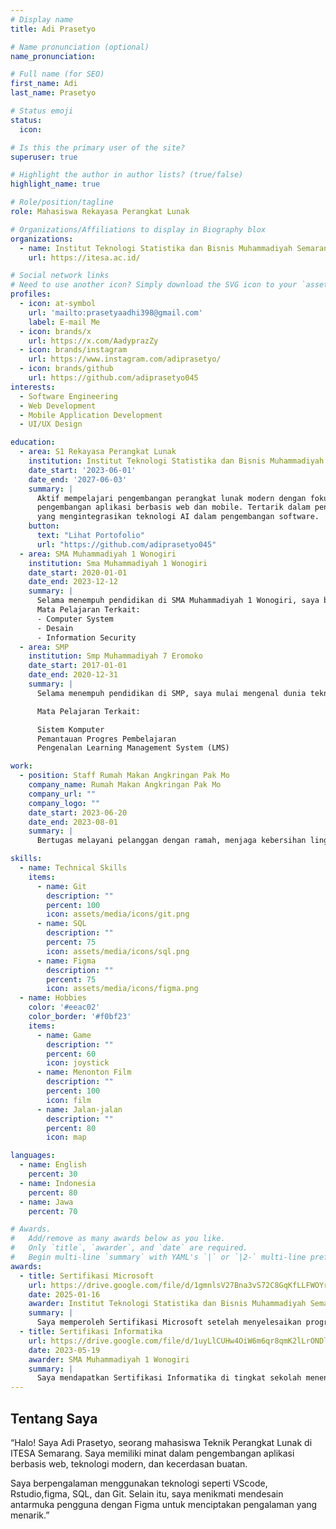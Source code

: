 ```yaml
---
# Display name
title: Adi Prasetyo

# Name pronunciation (optional)
name_pronunciation: 

# Full name (for SEO)
first_name: Adi 
last_name: Prasetyo

# Status emoji
status:
  icon: 

# Is this the primary user of the site?
superuser: true

# Highlight the author in author lists? (true/false)
highlight_name: true

# Role/position/tagline
role: Mahasiswa Rekayasa Perangkat Lunak

# Organizations/Affiliations to display in Biography blox
organizations:
  - name: Institut Teknologi Statistika dan Bisnis Muhammadiyah Semarang
    url: https://itesa.ac.id/

# Social network links
# Need to use another icon? Simply download the SVG icon to your `assets/media/icons/` folder.
profiles:
  - icon: at-symbol
    url: 'mailto:prasetyaadhi398@gmail.com'
    label: E-mail Me
  - icon: brands/x
    url: https://x.com/AadyprazZy
  - icon: brands/instagram
    url: https://www.instagram.com/adiprasetyo/
  - icon: brands/github
    url: https://github.com/adiprasetyo045
interests:
  - Software Engineering
  - Web Development
  - Mobile Application Development
  - UI/UX Design

education:
  - area: S1 Rekayasa Perangkat Lunak
    institution: Institut Teknologi Statistika dan Bisnis Muhammadiyah Semarang
    date_start: '2023-06-01'
    date_end: '2027-06-03'
    summary: |
      Aktif mempelajari pengembangan perangkat lunak modern dengan fokus pada
      pengembangan aplikasi berbasis web dan mobile. Tertarik dalam penelitian
      yang mengintegrasikan teknologi AI dalam pengembangan software.
    button:
      text: "Lihat Portofolio"
      url: "https://github.com/adiprasetyo045"
  - area: SMA Muhammadiyah 1 Wonogiri
    institution: Sma Muhammadiyah 1 Wonogiri
    date_start: 2020-01-01
    date_end: 2023-12-12
    summary: |
      Selama menempuh pendidikan di SMA Muhammadiyah 1 Wonogiri, saya belajar di lingkungan yang berfokus pada teknologi informasi dan tahfidz (pondok pesantren). Saya mendapatkan pemahaman yang lebih dalam tentang sistem komputer, multimedia, dan keamanan informasi. Selain itu, pengalaman belajar di lingkungan pesantren membantu saya dalam mengembangkan disiplin, etika, dan keterampilan manajemen waktu yang baik.
      Mata Pelajaran Terkait:
      - Computer System
      - Desain
      - Information Security
  - area: SMP
    institution: Smp Muhammadiyah 7 Eromoko
    date_start: 2017-01-01
    date_end: 2020-12-31
    summary: |
      Selama menempuh pendidikan di SMP, saya mulai mengenal dunia teknologi dan pemrograman. Saya mempelajari dasar-dasar sistem komputer serta penggunaan platform pembelajaran digital yang membantu memahami konsep teknologi secara lebih mendalam.

      Mata Pelajaran Terkait:

      Sistem Komputer
      Pemantauan Progres Pembelajaran
      Pengenalan Learning Management System (LMS)

work:
  - position: Staff Rumah Makan Angkringan Pak Mo
    company_name: Rumah Makan Angkringan Pak Mo
    company_url: ""
    company_logo: ""
    date_start: 2023-06-20
    date_end: 2023-08-01
    summary: |
      Bertugas melayani pelanggan dengan ramah, menjaga kebersihan lingkungan rumah makan, membantu persiapan makanan dan minuman, serta memastikan operasional harian berjalan lancar.

skills:
  - name: Technical Skills
    items:
      - name: Git
        description: ""
        percent: 100
        icon: assets/media/icons/git.png
      - name: SQL
        description: ""
        percent: 75
        icon: assets/media/icons/sql.png
      - name: Figma
        description: ""
        percent: 75
        icon: assets/media/icons/figma.png
  - name: Hobbies
    color: '#eeac02'
    color_border: '#f0bf23'
    items:
      - name: Game
        description: ""
        percent: 60
        icon: joystick
      - name: Menonton Film
        description: ""
        percent: 100
        icon: film
      - name: Jalan-jalan
        description: ""
        percent: 80
        icon: map

languages:
  - name: English
    percent: 30
  - name: Indonesia
    percent: 80
  - name: Jawa
    percent: 70

# Awards.
#   Add/remove as many awards below as you like.
#   Only `title`, `awarder`, and `date` are required.
#   Begin multi-line `summary` with YAML's `|` or `|2-` multi-line prefix and indent 2 spaces below.
awards:
  - title: Sertifikasi Microsoft
    url: https://drive.google.com/file/d/1gmnlsV27Bna3vS72C8GqKfLLFWOYrlFm/view?usp=drive_link
    date: 2025-01-16
    awarder: Institut Teknologi Statistika dan Bisnis Muhammadiyah Semarang
    summary: |
      Saya memperoleh Sertifikasi Microsoft setelah menyelesaikan program pelatihan yang komprehensif untuk meningkatkan kemampuan dalam teknologi Microsoft. Sertifikasi ini mengakui keahlian saya dalam menggunakan alat-alat Microsoft untuk menyelesaikan tantangan bisnis secara efektif, mencerminkan keterampilan yang kuat dalam produktivitas dan solusi perangkat lunak.
  - title: Sertifikasi Informatika
    url: https://drive.google.com/file/d/1uyLlCUHw4OiW6m6qr8qmK2lLrONDlI_l/view?usp=drive_link
    date: 2023-05-19
    awarder: SMA Muhammadiyah 1 Wonogiri
    summary: |
      Saya mendapatkan Sertifikasi Informatika di tingkat sekolah menengah atas karena menunjukkan keunggulan dalam studi dan aplikasi ilmu komputer serta teknologi informasi. Pengakuan ini mencerminkan pemahaman saya yang kuat tentang prinsip-prinsip inti informatika, termasuk pemrograman, manajemen data, dan desain sistem, yang saya kembangkan selama pendidikan di SMA.
---
```


## Tentang Saya

“Halo! Saya Adi Prasetyo, seorang mahasiswa Teknik Perangkat Lunak di ITESA Semarang. Saya memiliki minat dalam pengembangan aplikasi berbasis web, teknologi modern, dan kecerdasan buatan.

Saya berpengalaman menggunakan teknologi seperti VScode, Rstudio,figma, SQL, dan Git. Selain itu, saya menikmati mendesain antarmuka pengguna dengan Figma untuk menciptakan pengalaman yang menarik.”